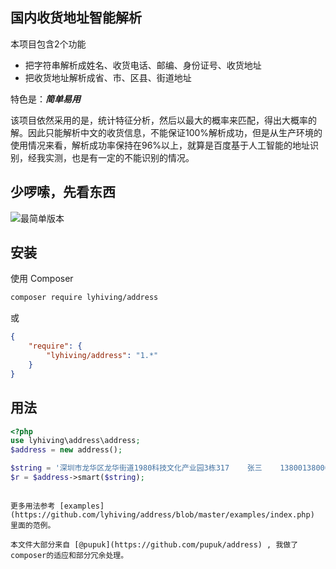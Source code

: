 ## 国内收货地址智能解析

本项目包含2个功能
- 把字符串解析成姓名、收货电话、邮编、身份证号、收货地址
- 把收货地址解析成省、市、区县、街道地址

特色是：***简单易用***

该项目依然采用的是，统计特征分析，然后以最大的概率来匹配，得出大概率的解。因此只能解析中文的收货信息，不能保证100%解析成功，但是从生产环境的使用情况来看，解析成功率保持在96%以上，就算是百度基于人工智能的地址识别，经我实测，也是有一定的不能识别的情况。


## 少啰嗦，先看东西

![最简单版本](https://raw.githubusercontent.com/lyhiving/adress/master/examples/image/1.png)


## 安装

使用 Composer

```bash
composer require lyhiving/address
```
或

```json
{
    "require": {
        "lyhiving/address": "1.*"
    }
}
```

## 用法

```php
<?php
use lyhiving\address\address;
$address = new address();

$string = '深圳市龙华区龙华街道1980科技文化产业园3栋317    张三    13800138000 518000 120113196808214821';
$r = $address->smart($string);
```

```

更多用法参考 [examples](https://github.com/lyhiving/address/blob/master/examples/index.php) 里面的范例。

本文件大部分来自 [@pupuk](https://github.com/pupuk/address) , 我做了composer的适应和部分冗余处理。